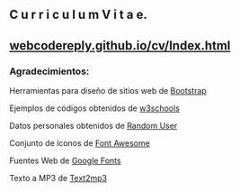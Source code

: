 <h2>C u r r i c u l u m  V i t a e.<h2>
<a title="https://webcodereply.github.io/cv/Index.html" role="link" target="_blank" rel="noopener noreferrer nofollow" class="text-bold" href="https://webcodereply.github.io/cv/Index.html">webcodereply.github.io/cv/Index.html</a>
<h3>Agradecimientos:</h3>
<p>Herramientas para diseño de sitios web de <a target="_blank" href="https://getbootstrap.com/">Bootstrap</a></p>
<p>Ejemplos de códigos obtenidos de <a target="_blank" href="https://www.w3schools.com/">w3schools</a></p>
<p>Datos personales obtenidos de <a target="_blank" href="https://randomuser.me/">Random User</a></p>
<p>Conjunto de íconos de <a target="_blank" href="https://fontawesome.com/">Font Awesome</a></p>
<p>Fuentes Web de <a target="_blank" href="https://fonts.google.com/">Google Fonts</a></p>
<p>Texto a MP3 de <a target="_blank" href="https://www.texttomp3.online/">Text2mp3</a></p>
